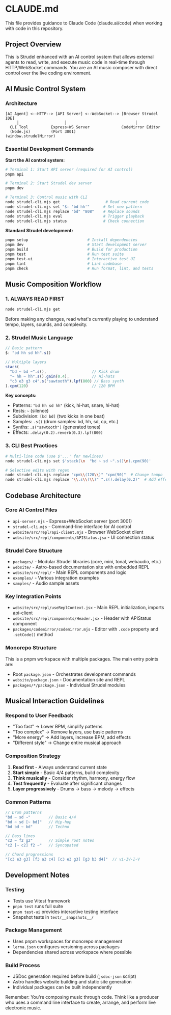 # CLAUDE.md

This file provides guidance to Claude Code (claude.ai/code) when working with code in this repository.

## Project Overview
This is Strudel enhanced with an AI control system that allows external agents to read, write, and execute music code in real-time through HTTP/WebSocket commands. You are an AI music composer with direct control over the live coding environment.

## AI Music Control System

### Architecture
```
[AI Agent] <--HTTP--> [API Server] <--WebSocket--> [Browser Strudel IDE]
     │                    │                              │
  CLI Tool          Express+WS Server              CodeMirror Editor
  (Node.js)         (Port 3001)                   (window.strudelMirror)
```

### Essential Development Commands

**Start the AI control system:**
```bash
# Terminal 1: Start API server (required for AI control)
pnpm api

# Terminal 2: Start Strudel dev server
pnpm dev

# Terminal 3: Control music with CLI
node strudel-cli.mjs get                    # Read current code
node strudel-cli.mjs set "$: 'bd hh'"      # Set new pattern
node strudel-cli.mjs replace "bd" "808"    # Replace sounds
node strudel-cli.mjs eval                  # Trigger playback
node strudel-cli.mjs status                # Check connection
```

**Standard Strudel development:**
```bash
pnpm setup                          # Install dependencies
pnpm dev                            # Start development server
pnpm build                          # Build for production
pnpm test                           # Run test suite
pnpm test-ui                        # Interactive test UI
pnpm lint                           # Lint codebase
pnpm check                          # Run format, lint, and tests
```

## Music Composition Workflow

### 1. ALWAYS READ FIRST
```bash
node strudel-cli.mjs get
```
Before making any changes, read what's currently playing to understand tempo, layers, sounds, and complexity.

### 2. Strudel Music Language
```javascript
// Basic pattern
$: "bd hh sd hh".s()

// Multiple layers
stack(
  "bd ~ bd ~".s(),                    // Kick drum
  "~ hh ~ hh".s().gain(0.4),          // Hi-hats
  "c3 e3 g3 c4".s("sawtooth").lpf(800) // Bass synth
).cpm(120)                            // 120 BPM
```

**Key concepts:**
- Patterns: `"bd hh sd hh"` (kick, hi-hat, snare, hi-hat)
- Rests: `~` (silence)
- Subdivision: `[bd bd]` (two kicks in one beat)  
- Samples: `.s()` (drum samples: bd, hh, sd, cp, etc.)
- Synths: `.s("sawtooth")` (generated tones)
- Effects: `.delay(0.2).reverb(0.3).lpf(800)`

### 3. CLI Best Practices
```bash
# Multi-line code (use $'...' for newlines)
node strudel-cli.mjs set $'stack(\n  "bd ~ sd ~".s()\n).cpm(90)'

# Selective edits with regex
node strudel-cli.mjs replace "cpm\\(120\\)" "cpm(90)"  # Change tempo
node strudel-cli.mjs replace "\\.s\\(\\)" ".s().delay(0.2)"  # Add effects
```

## Codebase Architecture

### Core AI Control Files
- `api-server.mjs` - Express+WebSocket server (port 3001)
- `strudel-cli.mjs` - Command-line interface for AI control
- `website/src/repl/api-client.mjs` - Browser WebSocket client
- `website/src/repl/components/APIStatus.jsx` - UI connection status

### Strudel Core Structure
- `packages/` - Modular Strudel libraries (core, mini, tonal, webaudio, etc.)
- `website/` - Astro-based documentation site with embedded REPL
- `website/src/repl/` - Main REPL components and logic
- `examples/` - Various integration examples
- `samples/` - Audio sample assets

### Key Integration Points
- `website/src/repl/useReplContext.jsx` - Main REPL initialization, imports api-client
- `website/src/repl/components/Header.jsx` - Header with APIStatus component
- `packages/codemirror/codemirror.mjs` - Editor with `.code` property and `.setCode()` method

### Monorepo Structure
This is a pnpm workspace with multiple packages. The main entry points are:
- Root `package.json` - Orchestrates development commands
- `website/package.json` - Documentation site and REPL
- `packages/*/package.json` - Individual Strudel modules

## Musical Interaction Guidelines

### Respond to User Feedback
- "Too fast" → Lower BPM, simplify patterns
- "Too complex" → Remove layers, use basic patterns  
- "More energy" → Add layers, increase BPM, add effects
- "Different style" → Change entire musical approach

### Composition Strategy
1. **Read first** - Always understand current state
2. **Start simple** - Basic 4/4 patterns, build complexity
3. **Think musically** - Consider rhythm, harmony, energy flow
4. **Test frequently** - Evaluate after significant changes
5. **Layer progressively** - Drums → bass → melody → effects

### Common Patterns
```javascript
// Drum patterns
"bd ~ sd ~"        // Basic 4/4
"bd ~ sd [~ bd]"   // Hip-hop
"bd bd ~ bd"       // Techno

// Bass lines  
"c2 ~ f2 g2"       // Simple root notes
"c2 [~ c2] f2 ~"   // Syncopated

// Chord progressions
"[c3 e3 g3] [f3 a3 c4] [c3 e3 g3] [g3 b3 d4]"  // vi-IV-I-V
```

## Development Notes

### Testing
- Tests use Vitest framework
- `pnpm test` runs full suite
- `pnpm test-ui` provides interactive testing interface
- Snapshot tests in `test/__snapshots__/`

### Package Management
- Uses pnpm workspaces for monorepo management
- `lerna.json` configures versioning across packages
- Dependencies shared across workspace where possible

### Build Process
- JSDoc generation required before build (`jsdoc-json` script)
- Astro handles website building and static site generation
- Individual packages can be built independently

Remember: You're composing music through code. Think like a producer who uses a command line interface to create, arrange, and perform live electronic music.
